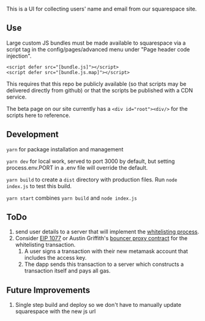 
This is a UI for collecting users' name and email from our squarespace site.

## Use
Large custom JS bundles must be made available to squarespace via a script tag in the config/pages/advanced menu under "Page header code injection".
```
<script defer src="[bundle.js]"></script>
<script defer src="[bundle.js.map]"></script>
```
This requires that this repo be publicly available (so that scripts may be delivered directly from github) or that the scripts be published with a CDN service.

The beta page on our site currently has a `<div id="root"><div/>` for the scripts here to reference.

## Development
`yarn` for package installation and management

`yarn dev` for local work, served to port 3000 by default, but setting process.env.PORT in a .env file will override the default.

`yarn build` to create a `dist` directory with production files. Run `node index.js` to test this build.

`yarn start` combines `yarn build` and `node index.js`

## ToDo
1. send user details to a server that will implement the [whitelisting process](https://docs.google.com/document/d/1e8oHEnMA8OZnzq7BaeiicW9UXcIlTfBD0Bld8x01kuI/edit?usp=sharing).
2. Consider [EIP 1077](https://github.com/ethereum/EIPs/blob/master/EIPS/eip-1077.md) or Austin Griffith's [bouncer proxy contract](https://github.com/austintgriffith/bouncer-proxy/blob/master/BouncerProxy/BouncerProxy.sol) for the whitelisting transaction.
    1. A user signs a transaction with their new metamask account that includes the access key.
    2. The dapp sends this transaction to a server which constructs a transaction itself and pays all gas.

## Future Improvements
1. Single step build and deploy so we don't have to manually update squarespace with the new js url
